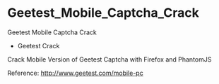 # Geetest_Mobile_Captcha_Crack
Geetest Mobile Captcha Crack

* Geetest Crack

Crack Mobile Version of Geetest Captcha with Firefox and PhantomJS

Reference: http://www.geetest.com/mobile-pc
